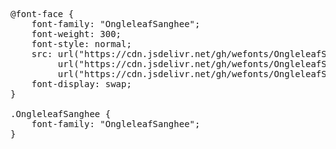 <pre>
@font-face {
    font-family: "OngleleafSanghee";
    font-weight: 300;
    font-style: normal;
    src: url("https://cdn.jsdelivr.net/gh/wefonts/OngleleafSanghee/OngleleafSanghee.woff2") format("woff2"),
         url("https://cdn.jsdelivr.net/gh/wefonts/OngleleafSanghee/OngleleafSanghee.woff") format("woff"),
         url("https://cdn.jsdelivr.net/gh/wefonts/OngleleafSanghee/OngleleafSanghee.ttf") format("truetype");
    font-display: swap;
}

.OngleleafSanghee {
    font-family: "OngleleafSanghee";
}
  
</pre>
